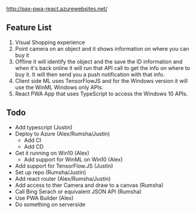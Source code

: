 http://pax-pwa-react.azurewebsites.net/

## Feature List

1. Visual Shopping experience
2. Point camera on an object and it shows information on where you can buy it
3. Offline it will identify the object and the save the ID information and when it's back online it will run that API call to get the info on where to buy it. It will then send you a push notification with that info.
4. Client side ML uses TensorFlowJS and for the Windows version it will use the WinML Windows only APIs.
5. React PWA App that uses TypeScript to access the Windows 10 APIs.

## Todo

* Add typescript (Justin)
* Deploy to Azure (Alex/Rumsha/Justin)
    * Add CI
    * Add CD
* Get it running on Win10 (Alex)
    * Add support for WinML on Win10 (Alex)
* Add support for TensorFlow.JS (Justin)
* Set up repo (Rumsha/Justin)
* Add react router (Alex/Rumsha/Justin)
* Add access to ther Camera and draw to a canvas (Rumsha)
* Call Bing Serach or equivalent JSON API (Rumsha)
* Use PWA Builder (Alex)
* Do something on serverside